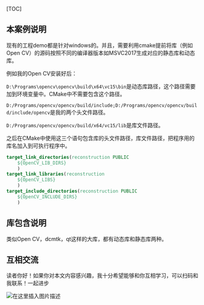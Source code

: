 

[TOC]



## 本案例说明

现有的工程demo都是针对windows的。并且，需要利用cmake提前将库（例如Open CV）的源码按照不同的编译器版本如MSVC2017生成对应的静态库和动态库。

例如我的Open CV安装好后：

`D:\Programs\opencv\opencv\build\x64\vc15\bin`是动态库路径，这个路径需要加到环境变量中。CMake中不需要包含这个路径。

`D:/Programs/opencv/opencv/build/include;D:/Programs/opencv/opencv/build/include/opencv`是我的两个头文件路径。

`D:/Programs/opencv/opencv/build/x64/vc15/lib`是库文件路径。

之后在CMake中使用这三个语句包含库的头文件路径，库文件路径，把程序用的库名加入到可执行程序中。

```cmake
target_link_directories(reconstruction PUBLIC
    ${OpenCV_LIB_DIRS}
    )
target_link_libraries(reconstruction
    ${OpenCV_LIBS}
    )
target_include_directories(reconstruction PUBLIC
    ${OpenCV_INCLUDE_DIRS}
    )
```





##  库包含说明

类似Open CV，dcmtk，qt这样的大库，都有动态库和静态库两种。



## 互相交流


读者你好！如果你对本文内容感兴趣，我十分希望能够和你互相学习，可以扫码和我联系！一起进步



![在这里插入图片描述](https://img-blog.csdnimg.cn/20200529103009878.gif#pic_center)


